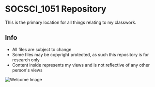 # SOCSCI_1051 Repository
This is the primary location for all things relating to my classwork.

## Info
* All files are subject to change
* Some files may be copyright protected, as such this repository is for research only
* Content inside represents my views and is not reflective of any other person's views

![Welcome Image](1530817590015.gif)